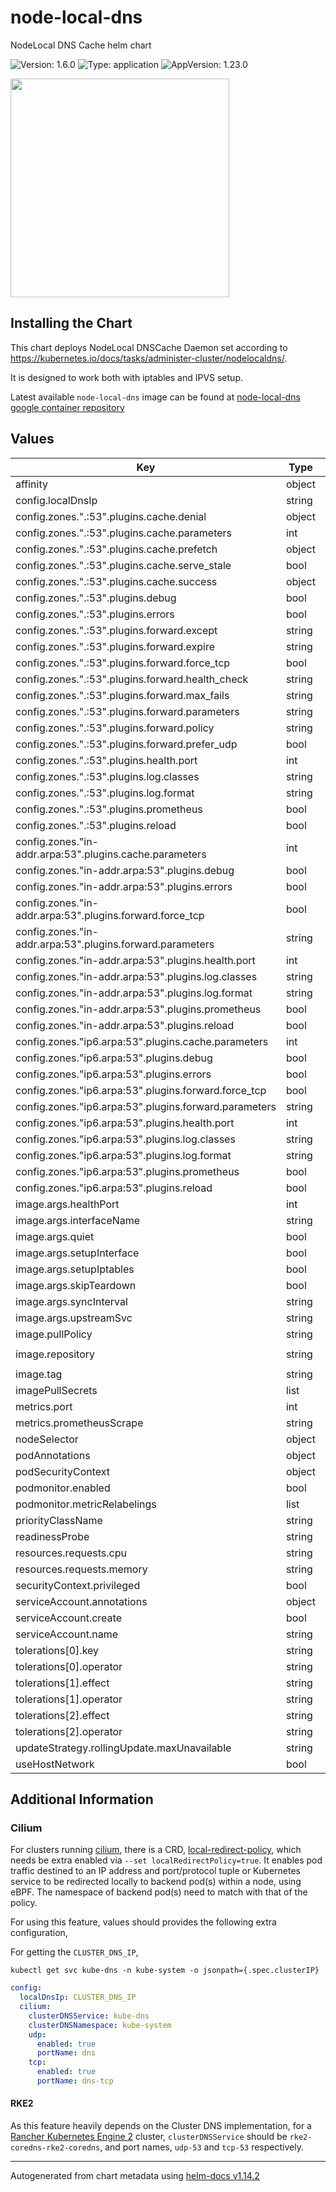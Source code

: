 # node-local-dns

NodeLocal DNS Cache helm chart

![Version: 1.6.0](https://img.shields.io/badge/Version-1.6.0-informational?style=flat-square) ![Type: application](https://img.shields.io/badge/Type-application-informational?style=flat-square) ![AppVersion: 1.23.0](https://img.shields.io/badge/AppVersion-1.23.0-informational?style=flat-square)

[<img src="https://lablabs.io/static/ll-logo.png" width=350px>](https://lablabs.io/)

## Installing the Chart

This chart deploys NodeLocal DNSCache Daemon set according to <https://kubernetes.io/docs/tasks/administer-cluster/nodelocaldns/>.

It is designed to work both with iptables and IPVS setup.

Latest available `node-local-dns` image can be found at [node-local-dns google container repository](https://console.cloud.google.com/gcr/images/google-containers/GLOBAL/k8s-dns-node-cache)

## Values

| Key | Type | Default | Description |
|-----|------|---------|-------------|
| affinity | object | `{}` |  |
| config.localDnsIp | string | `"169.254.20.11"` |  |
| config.zones.".:53".plugins.cache.denial | object | `{}` |  |
| config.zones.".:53".plugins.cache.parameters | int | `30` |  |
| config.zones.".:53".plugins.cache.prefetch | object | `{}` |  |
| config.zones.".:53".plugins.cache.serve_stale | bool | `false` |  |
| config.zones.".:53".plugins.cache.success | object | `{}` |  |
| config.zones.".:53".plugins.debug | bool | `false` |  |
| config.zones.".:53".plugins.errors | bool | `true` |  |
| config.zones.".:53".plugins.forward.except | string | `""` |  |
| config.zones.".:53".plugins.forward.expire | string | `""` |  |
| config.zones.".:53".plugins.forward.force_tcp | bool | `false` |  |
| config.zones.".:53".plugins.forward.health_check | string | `""` |  |
| config.zones.".:53".plugins.forward.max_fails | string | `""` |  |
| config.zones.".:53".plugins.forward.parameters | string | `"__PILLAR__UPSTREAM__SERVERS__"` |  |
| config.zones.".:53".plugins.forward.policy | string | `""` |  |
| config.zones.".:53".plugins.forward.prefer_udp | bool | `false` |  |
| config.zones.".:53".plugins.health.port | int | `8080` |  |
| config.zones.".:53".plugins.log.classes | string | `"all"` |  |
| config.zones.".:53".plugins.log.format | string | `"combined"` |  |
| config.zones.".:53".plugins.prometheus | bool | `true` |  |
| config.zones.".:53".plugins.reload | bool | `true` |  |
| config.zones."in-addr.arpa:53".plugins.cache.parameters | int | `30` |  |
| config.zones."in-addr.arpa:53".plugins.debug | bool | `false` |  |
| config.zones."in-addr.arpa:53".plugins.errors | bool | `true` |  |
| config.zones."in-addr.arpa:53".plugins.forward.force_tcp | bool | `false` |  |
| config.zones."in-addr.arpa:53".plugins.forward.parameters | string | `"__PILLAR__UPSTREAM__SERVERS__"` |  |
| config.zones."in-addr.arpa:53".plugins.health.port | int | `8080` |  |
| config.zones."in-addr.arpa:53".plugins.log.classes | string | `"all"` |  |
| config.zones."in-addr.arpa:53".plugins.log.format | string | `"combined"` |  |
| config.zones."in-addr.arpa:53".plugins.prometheus | bool | `true` |  |
| config.zones."in-addr.arpa:53".plugins.reload | bool | `true` |  |
| config.zones."ip6.arpa:53".plugins.cache.parameters | int | `30` |  |
| config.zones."ip6.arpa:53".plugins.debug | bool | `false` |  |
| config.zones."ip6.arpa:53".plugins.errors | bool | `true` |  |
| config.zones."ip6.arpa:53".plugins.forward.force_tcp | bool | `false` |  |
| config.zones."ip6.arpa:53".plugins.forward.parameters | string | `"__PILLAR__UPSTREAM__SERVERS__"` |  |
| config.zones."ip6.arpa:53".plugins.health.port | int | `8080` |  |
| config.zones."ip6.arpa:53".plugins.log.classes | string | `"all"` |  |
| config.zones."ip6.arpa:53".plugins.log.format | string | `"combined"` |  |
| config.zones."ip6.arpa:53".plugins.prometheus | bool | `true` |  |
| config.zones."ip6.arpa:53".plugins.reload | bool | `true` |  |
| image.args.healthPort | int | `8080` |  |
| image.args.interfaceName | string | `"nodelocaldns"` |  |
| image.args.quiet | bool | `false` |  |
| image.args.setupInterface | bool | `true` |  |
| image.args.setupIptables | bool | `false` |  |
| image.args.skipTeardown | bool | `true` |  |
| image.args.syncInterval | string | `"1ns"` |  |
| image.args.upstreamSvc | string | `"kube-dns"` |  |
| image.pullPolicy | string | `"IfNotPresent"` |  |
| image.repository | string | `"registry.k8s.io/dns/k8s-dns-node-cache"` |  |
| image.tag | string | `"1.23.0"` |  |
| imagePullSecrets | list | `[]` |  |
| metrics.port | int | `9253` |  |
| metrics.prometheusScrape | string | `"true"` |  |
| nodeSelector | object | `{}` |  |
| podAnnotations | object | `{}` |  |
| podSecurityContext | object | `{}` |  |
| podmonitor.enabled | bool | `false` |  |
| podmonitor.metricRelabelings | list | `[]` |  |
| priorityClassName | string | `"system-node-critical"` |  |
| readinessProbe | string | `nil` |  |
| resources.requests.cpu | string | `"30m"` |  |
| resources.requests.memory | string | `"50Mi"` |  |
| securityContext.privileged | bool | `true` |  |
| serviceAccount.annotations | object | `{}` |  |
| serviceAccount.create | bool | `true` |  |
| serviceAccount.name | string | `""` |  |
| tolerations[0].key | string | `"CriticalAddonsOnly"` |  |
| tolerations[0].operator | string | `"Exists"` |  |
| tolerations[1].effect | string | `"NoExecute"` |  |
| tolerations[1].operator | string | `"Exists"` |  |
| tolerations[2].effect | string | `"NoSchedule"` |  |
| tolerations[2].operator | string | `"Exists"` |  |
| updateStrategy.rollingUpdate.maxUnavailable | string | `"10%"` |  |
| useHostNetwork | bool | `true` |  |

## Additional Information

### Cilium

For clusters running [cilium](https://cilium.io/), there is a CRD,
[local-redirect-policy](https://docs.cilium.io/en/stable/network/kubernetes/local-redirect-policy/),
which needs be extra enabled via `--set localRedirectPolicy=true`.
It enables pod traffic destined to an IP address and port/protocol tuple or Kubernetes service to be redirected
locally to backend pod(s) within a node, using eBPF.
The namespace of backend pod(s) need to match with that of the policy.

For using this feature, values should provides the following extra configuration,

For getting the `CLUSTER_DNS_IP`,

```console
kubectl get svc kube-dns -n kube-system -o jsonpath={.spec.clusterIP}
```

```yaml
config:
  localDnsIp: CLUSTER_DNS_IP
  cilium:
    clusterDNSService: kube-dns
    clusterDNSNamespace: kube-system
    udp:
      enabled: true
      portName: dns
    tcp:
      enabled: true
      portName: dns-tcp
```

#### RKE2

As this feature heavily depends on the Cluster DNS implementation, for a [Rancher Kubernetes Engine 2](https://docs.rke2.io/) cluster,
`clusterDNSService` should be `rke2-coredns-rke2-coredns`, and port names,
`udp-53` and `tcp-53` respectively.

----------------------------------------------
Autogenerated from chart metadata using [helm-docs v1.14.2](https://github.com/norwoodj/helm-docs/releases/v1.14.2)